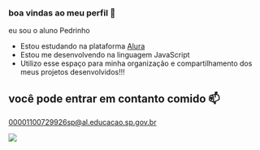 ### boa vindas ao meu perfil 👻

eu sou o aluno Pedrinho

- Estou estudando na plataforma [Alura]( https://cursos.alura.com.br )
- Estou me desenvolvendo na linguagem JavaScript
- Utilizo esse espaço para minha organização e compartilhamento dos meus projetos desenvolvidos!!!




 ## você pode entrar em contanto comido 📫

 00001100729926sp@al.educacao.sp.gov.br



 ![](https://media1.tenor.com/m/L6jNq3Hx28cAAAAd/sombar-palmeiras-corinthians-s%C3%A3o-paulo-santos-futebol-brasileiro.gif)
